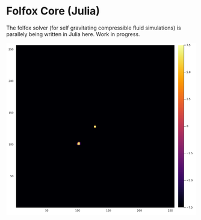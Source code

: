 # Folfox Core (Julia)

The folfox solver (for self gravitating compressible fluid simulations) is parallely being written in Julia here. Work in progress.

![Tidal disruption event](1.gif)

